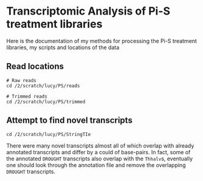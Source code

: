 # Transcriptomic Analysis of Pi-S treatment libraries

Here is the documentation of my methods for processing the Pi-S treatment libraries, my scripts and locations of the data

## Read locations

```
# Raw reads
cd /2/scratch/lucy/PS/reads

# Trimmed reads
cd /2/scratch/lucy/PS/trimmed
```

## Attempt to find novel transcripts
```
cd /2/scratch/lucy/PS/StringTIe
```
There were many novel transcripts almost all of which overlap with already annotated transcripts and differ by a could of base-pairs. In fact, some of the annotated `DROUGHT` transcripts also overlap with the `Thhalv`s, eventually one should look through the annotation file and remove the overlapping `DROUGHT` transcripts.
